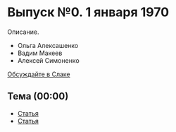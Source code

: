 # Выпуск №0. 1 января 1970

Описание.

- Ольга Алексашенко
- Вадим Макеев
- Алексей Симоненко

[Обсуждайте в Слаке](http://slack.web-standards.ru/)

## Тема (00:00)

- [Статья](ссылка)
- [Статья](ссылка)
